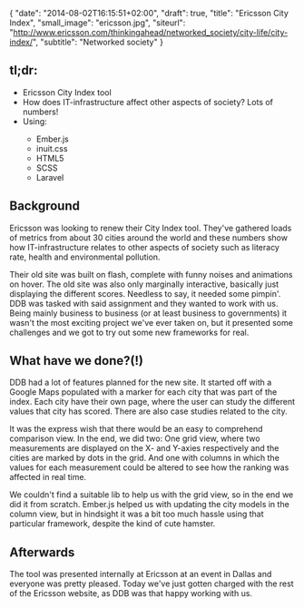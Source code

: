 {
   "date": "2014-08-02T16:15:51+02:00",
   "draft": true,
   "title": "Ericsson City Index",
   "small_image": "ericsson.jpg",
   "siteurl": "http://www.ericsson.com/thinkingahead/networked_society/city-life/city-index/",
   "subtitle": "Networked society"
}

<h2>tl;dr:</h2>
<ul>
    <li>Ericsson City Index tool</li>
    <li>How does IT-infrastructure affect other aspects of society? Lots of numbers!</li>
    <li>Using:</li>
    <ul>
        <li>Ember.js</li>
        <li>inuit.css</li>
        <li>HTML5</li>
        <li>SCSS</li>
        <li>Laravel</li>
    </ul>
</ul>

<h2>Background</h2>
<p>
    Ericsson was looking to renew their City Index tool. They've gathered loads of metrics from about 30 cities around the world and these numbers show how IT-infrastructure relates to other aspects of society such as literacy rate, health and environmental pollution.
</p>
<p>
    Their old site was built on flash, complete with funny noises and animations on hover. The old site was also only marginally interactive, basically just displaying the different scores. Needless to say, it needed some pimpin'. DDB was tasked with said assignment and they wanted to work with us. Being mainly business to business (or at least business to governments) it wasn't the most exciting project we've ever taken on, but it presented some challenges and we got to try out some new frameworks for real.
</p>

<h2>What have we done?(!)</h2>
<p>
    DDB had a lot of features planned for the new site. It started off with a Google Maps populated with a marker for each city that was part of the index. Each city have their own page, where the user can study the different values that city has scored. There are also case studies related to the city.
</p>
<p>
    It was the express wish that there would be an easy to comprehend comparison view. In the end, we did two: One grid view, where two measurements are displayed on the X- and Y-axies respectively and the cities are marked by dots in the grid. And one with columns in which the values for each measurement could be altered to see how the ranking was affected in real time.
</p>
<p>
    We couldn't find a suitable lib to help us with the grid view, so in the end we did it from scratch. Ember.js helped us with updating the city models in the column view, but in hindsight it was a bit too much hassle using that particular framework, despite the kind of cute hamster.
</p>

<h2>Afterwards</h2>
<p>
    The tool was presented internally at Ericsson at an event in Dallas and everyone was pretty pleased. Today we've just gotten charged with the rest of the Ericsson website, as DDB was that happy working with us.
</p>
